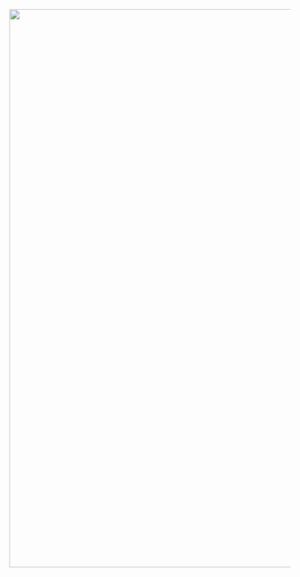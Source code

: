 <div id="header" align="center">
  <img src="https://media.tenor.com/rrytC0b5w0wAAAAd/tally-hall-bana.gif" width="1000"/>
</div>
